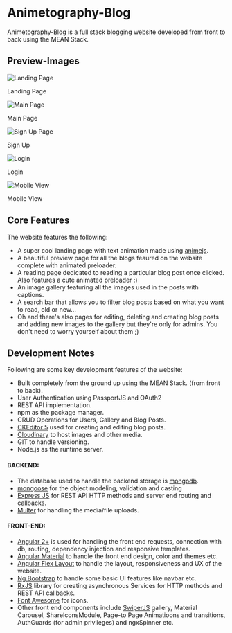 # Animetography-Blog

Animetography-Blog is a full stack blogging website developed from front to back using the MEAN Stack.

## Preview-Images

![Landing Page](https://res.cloudinary.com/drgn2zip5/image/upload/v1632729443/gtnprakffse6odtwittt.png)

Landing Page

![Main Page](https://res.cloudinary.com/drgn2zip5/image/upload/v1632729460/sugingzcg1ufxrxjag3x.png)

Main Page

![Sign Up Page](https://res.cloudinary.com/drgn2zip5/image/upload/v1632732939/tsk27okrsow9xluevhd4.png)

Sign Up

![Login](https://res.cloudinary.com/drgn2zip5/image/upload/v1632732936/mgnx0qgoirvjckuzwh5z.png)

Login

![Mobile View](https://res.cloudinary.com/drgn2zip5/image/upload/v1632729431/aitieflwvpntiejdfbvn.png)

Mobile View

## Core Features

The website features the following:
* A super cool landing page with text animation made using [animejs](https://animejs.com/).
* A beautiful preview page for all the blogs feaured on the website complete with animated preloader.
* A reading page dedicated to reading a particular blog post once clicked. Also features a cute animated preloader :)
* An image gallery featuring all the images used in the posts with captions.
* A search bar that allows you to filter blog posts based on what you want to read, old or new...
* Oh and there's also pages for editing, deleting and creating blog posts and adding new images to the gallery but they're only for admins. You don't need to worry yourself about them ;)

## Development Notes
Following are some key development features of the website:

- Built completely from the ground up using the MEAN Stack. (from front to back).
- User Authentication using PassportJS and OAuth2
- REST API implementation.
- npm as the package manager.
- CRUD Operations for Users, Gallery and Blog Posts.
- [CKEditor 5](https://ckeditor.com/ckeditor-5/) used for creating and editing blog posts.
- [Cloudinary](https://cloudinary.com/) to host images and other media.
- GIT to handle versioning.
- Node.js as the runtime server.

#### BACKEND:

- The database used to handle the backend storage is [mongodb](https://www.mongodb.com/).
- [mongoose](https://mongoosejs.com/) for the object modeling, validation and casting
- [Express JS](https://expressjs.com/) for REST API HTTP methods and server end routing and callbacks.
- [Multer](https://www.npmjs.com/package/multer) for handling the media/file uploads.

#### FRONT-END:

- [Angular 2+](https://angular.io/) is used for handling the front end requests, connection with db, routing, dependency injection and responsive templates.
- [Angular Material](https://material.angular.io/) to handle the front end design, color and themes etc.
- [Angular Flex Layout](https://tburleson-layouts-demos.firebaseapp.com/#/docs) to handle the layout, responsiveness and UX of the website.
- [Ng Bootstrap](https://ng-bootstrap.github.io/#/home) to handle some basic UI features like navbar etc.
- [RxJS](https://rxjs.dev/guide/overview) library for creating asynchronous Services for HTTP methods and REST API callbacks.
- [Font Awesome](https://fontawesome.com/) for icons.
- Other front end components include [SwiperJS](https://swiperjs.com/) gallery, Material Carousel, ShareIconsModule, Page-to Page Animatioons and transitions, AuthGuards (for admin privileges) and ngxSpinner etc.

